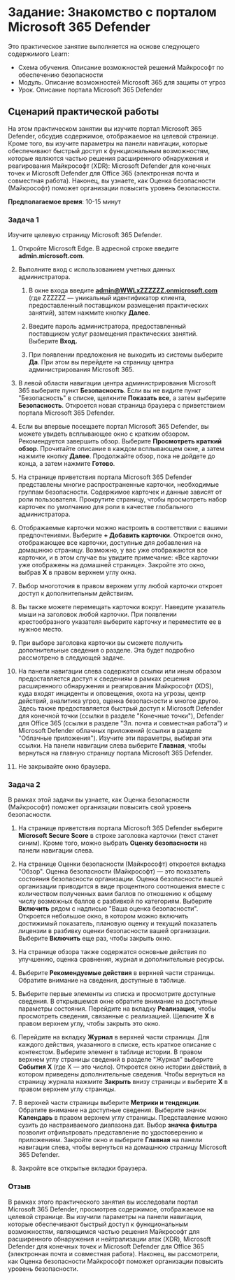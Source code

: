 <!---
---
Практическое занятие. Заголовок: "Изучение портала Microsoft 365 Defender" Модуль: "Схема обучения. Описание возможностей решений безопасности Майкрософт; Модуль 4. Описание возможностей Microsoft 365 для защиты от угроз; Урок 7. Описание портала Microsoft 365 Defender"
---
--->

# Задание: Знакомство с порталом Microsoft 365 Defender

Это практическое занятие выполняется на основе следующего содержимого Learn:

- Схема обучения. Описание возможностей решений Майкрософт по обеспечению безопасности
- Модуль. Описание возможностей Microsoft 365 для защиты от угроз
- Урок. Описание портала Microsoft 365 Defender

## Сценарий практической работы

На этом практическом занятии вы изучите портал Microsoft 365 Defender, обсудив содержимое, отображаемое на целевой странице. Кроме того, вы изучите параметры на панели навигации, которые обеспечивают быстрый доступ к функциональным возможностям, которые являются частью решения расширенного обнаружения и реагирования Майкрософт (XDR): Microsoft Defender для конечных точек и Microsoft Defender для Office 365 (электронная почта и совместная работа).  Наконец, вы узнаете, как Оценка безопасности (Майкрософт) поможет организации повысить уровень безопасности.

**Предполагаемое время**: 10-15 минут

### Задача 1

Изучите целевую страницу Microsoft 365 Defender.

1. Откройте Microsoft Edge. В адресной строке введите **admin.microsoft.com**.

1. Выполните вход с использованием учетных данных администратора.
    1. В окне входа введите **admin@WWLxZZZZZZ.onmicrosoft.com** (где ZZZZZZ — уникальный идентификатор клиента, предоставленный поставщиком размещения практических занятий), затем нажмите кнопку **Далее**.

    1. Введите пароль администратора, предоставленный поставщиком услуг размещения практических занятий. Выберите **Вход.**
    1. При появлении предложения не выходить из системы выберите **Да**. При этом вы перейдете на страницу центра администрирования Microsoft 365.

1. В левой области навигации центра администрирования Microsoft 365 выберите пункт **Безопасность**.  Если вы не видите пункт "Безопасность" в списке, щелкните **Показать все**, а затем выберите **Безопасность**.  Откроется новая страница браузера с приветствием портала Microsoft 365 Defender.  

1. Если вы впервые посещаете портал Microsoft 365 Defender, вы можете увидеть всплывающее окно с кратким обзором.  Рекомендуется завершить обзор.  Выберите **Просмотреть краткий обзор**.  Прочитайте описание в каждом всплывающем окне, а затем нажмите кнопку **Далее**. Продолжайте обзор, пока не дойдете до конца, а затем нажмите **Готово**.

1. На странице приветствия портала Microsoft 365 Defender представлены многие распространенные карточки, необходимые группам безопасности. Содержимое карточек и данные зависят от роли пользователя. Прокрутите страницу, чтобы просмотреть набор карточек по умолчанию для роли в качестве глобального администратора.

1. Отображаемые карточки можно настроить в соответствии с вашими предпочтениями.  Выберите **+ Добавить карточки**. Откроется окно, отображающее все карточки, доступные для добавления на домашнюю страницу.  Возможно, у вас уже отображаются все карточки, и в этом случае вы увидите примечание: «Все карточки уже отображены на домашней странице». Закройте это окно, выбрав **X** в правом верхнем углу окна.

1. Выбор многоточия в правом верхнем углу любой карточки откроет доступ к дополнительным действиям.  

1. Вы также можете перемещать карточки вокруг. Наведите указатель мыши на заголовок любой карточки. При появлении крестообразного указателя выберите карточку и переместите ее в нужное место.

1. При выборе заголовка карточки вы сможете получить дополнительные сведения о разделе. Эта будет подробно рассмотрено в следующей задаче.

1. На панели навигации слева содержатся ссылки или иным образом предоставляется доступ к сведениям в рамках решения расширенного обнаружения и реагирования Майкрософт (XDS), куда входят инциденты и оповещения, охота на угрозы, центр действий, аналитика угроз, оценка безопасности и многое другое.  Здесь также предоставляется быстрый доступ к Microsoft Defender для конечной точки (ссылки в разделе "Конечные точки"), Defender для Office 365 (ссылки в разделе "Эл. почта и совместная работа") и Microsoft Defender облачных приложений (ссылки в разделе "Облачные приложения").  Изучите эти параметры, выбирая эти ссылки.   На панели навигации слева выберите **Главная**, чтобы вернуться на главную страницу портала Microsoft 365 Defender.

1. Не закрывайте окно браузера.

### Задача 2

В рамках этой задачи вы узнаете, как Оценка безопасности (Майкрософт) поможет организации повысить свой уровень безопасности.

1. На странице приветствия портала Microsoft 365 Defender выберите **Microsoft Secure Score** в строке заголовка карточки (текст станет синим).  Кроме того, можно выбрать **Оценку безопасности** на панели навигации слева.

1. На странице Оценки безопасности (Майкрософт) откроется вкладка "Обзор". Оценка безопасности (Майкрософт) — это показатель состояния безопасности организации. Оценка безопасности вашей организации приводится в виде процентного соотношения вместе с количеством полученных вами баллов по отношению к общему числу возможных баллов с разбивкой по категориям. Выберите **Включить** рядом с надписью "Ваша оценка безопасности".  Откроется небольшое окно, в котором можно включить достижимый показатель, плановую оценку и текущий показатель лицензии в разбивку оценки безопасности вашей организации.  Выберите **Включить** еще раз, чтобы закрыть окно.

1. На странице обзора также содержатся основные действия по улучшению, оценка сравнения, журнал и дополнительные ресурсы.

1. Выберите **Рекомендуемые действия** в верхней части страницы.  Обратите внимание на сведения, доступные в таблице.  

1. Выберите первые элементы из списка и просмотрите доступные сведения. В открывшемся окне обратите внимание на доступные параметры состояния. Перейдите на вкладку **Реализация**, чтобы просмотреть сведения, связанные с реализацией. Щелкните **X** в правом верхнем углу, чтобы закрыть это окно.

1. Перейдите на вкладку **Журнал** в верхней части страницы.  Для каждого действия, указанного в списке, есть краткое описание с контекстом.  Выберите элемент в таблице истории.  В правом верхнем углу страницы сведений в разделе "Журнал" выберите **События Х** (где X — это число).  Откроется окно истории действий, в котором приведены дополнительные сведения.  Чтобы вернуться на страницу журнала нажмите **Закрыть** внизу страницы и выберите **X** в правом верхнем углу страницы.

1. В верхней части страницы выберите **Метрики и тенденции**.  Обратите внимание на доступные сведения.  Выберите значок **Календарь** в правом верхнем углу страницы.  Представление можно сузить до настраиваемого диапазона дат.  Выбор **значка фильтра** позволит отфильтровать представление по удостоверению и приложениям.  Закройте окно и выберите **Главная** на панели навигации слева, чтобы вернуться на домашнюю страницу Microsoft 365 Defender.

1. Закройте все открытые вкладки браузера.

### Отзыв

В рамках этого практического занятия вы исследовали портал Microsoft 365 Defender, просмотрев содержимое, отображаемое на целевой странице. Вы изучили параметры на панели навигации, которые обеспечивают быстрый доступ к функциональным возможностям, являющимся частью решения Майкрософт для расширенного обнаружения и нейтрализации атак (XDR), Microsoft Defender для конечных точек и Microsoft Defender для Office 365 (электронная почта и совместная работа).  Наконец, вы рассмотрели, как Оценка безопасности Майкрософт поможет организации повысить уровень безопасности.
